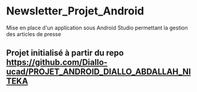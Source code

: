 # Newsletter_Projet_Android
Mise en place d'un application sous Android Studio permettant la gestion des articles de presse 

## Projet initialisé à partir du repo https://github.com/Diallo-ucad/PROJET_ANDROID_DIALLO_ABDALLAH_NITEKA
